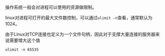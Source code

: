 操作系统一般会对进程可以使用的资源做限制。

linux对进程可打开的最大文件数控制，可以通过`ulimit -n`查看，通常默认为1024。

由于Linux对TCP连接也定义为一个文件句柄，因此对于支撑大量连接的服务器来说需要增大这个值

`ulimit -n 65535`